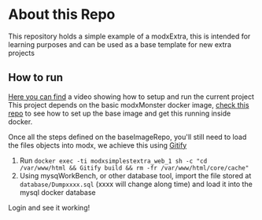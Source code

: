 # About this Repo

This repository holds a simple example of a modxExtra, this is intended for learning purposes
and can be used as a base template for new extra projects

## How to run
[Here you can find](https://youtu.be/UJF5ATIzWG4) a video showing how to setup and run the current project
This project depends on the basic modxMonster docker image, [check this repo](https://github.com/modxMonster/modxBaseEnviroment) to see how to set
up the base image and get this running inside docker.

Once all the steps defined on the baseImageRepo, you'll still need to load the files objects into modx, we achieve this using [Gitify](https://github.com/modmore/Gitify)

1. Run `docker exec -ti modxsimplestextra_web_1 sh -c "cd /var/www/html && Gitify build && rm -fr /var/www/html/core/cache"`
2. Using mysqWorkBench, or other database tool, import the file stored at `database/Dumpxxxx.sql` (xxxx will change along time) and load it into the mysql docker database

Login and see it working!




